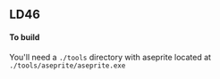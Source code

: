 LD46
----


#### To build

You'll need a `./tools` directory with aseprite located at `./tools/aseprite/aseprite.exe`